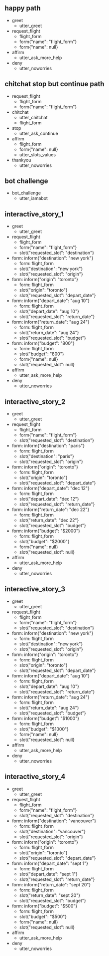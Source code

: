 ## happy path
* greet
    - utter_greet
* request_flight
    - flight_form
    - form{"name": "flight_form"}
    - form{"name": null}
* affirm
    - utter_ask_more_help
* deny
    - utter_noworries
    
## chitchat stop but continue path
* request_flight
    - flight_form
    - form{"name": "flight_form"}
* chitchat
    - utter_chitchat
    - flight_form
* stop
    - utter_ask_continue
* affirm
    - flight_form
    - form{"name": null}
    - utter_slots_values
* thankyou
    - utter_noworries

## bot challenge
* bot_challenge
  - utter_iamabot

## interactive_story_1
* greet
    - utter_greet
* request_flight
    - flight_form
    - form{"name": "flight_form"}
    - slot{"requested_slot": "destination"}
* form: inform{"destination": "new york"}
    - form: flight_form
    - slot{"destination": "new york"}
    - slot{"requested_slot": "origin"}
* form: inform{"origin": "toronto"}
    - form: flight_form
    - slot{"origin": "toronto"}
    - slot{"requested_slot": "depart_date"}
* form: inform{"depart_date": "aug 10"}
    - form: flight_form
    - slot{"depart_date": "aug 10"}
    - slot{"requested_slot": "return_date"}
* form: inform{"return_date": "aug 24"}
    - form: flight_form
    - slot{"return_date": "aug 24"}
    - slot{"requested_slot": "budget"}
* form: inform{"budget": "800"}
    - form: flight_form
    - slot{"budget": "800"}
    - form{"name": null}
    - slot{"requested_slot": null}
* affirm
    - utter_ask_more_help
* deny
    - utter_noworries

## interactive_story_2
* greet
    - utter_greet
* request_flight
    - flight_form
    - form{"name": "flight_form"}
    - slot{"requested_slot": "destination"}
* form: inform{"destination": "paris"}
    - form: flight_form
    - slot{"destination": "paris"}
    - slot{"requested_slot": "origin"}
* form: inform{"origin": "toronto"}
    - form: flight_form
    - slot{"origin": "toronto"}
    - slot{"requested_slot": "depart_date"}
* form: inform{"depart_date": "dec 12"}
    - form: flight_form
    - slot{"depart_date": "dec 12"}
    - slot{"requested_slot": "return_date"}
* form: inform{"return_date": "dec 22"}
    - form: flight_form
    - slot{"return_date": "dec 22"}
    - slot{"requested_slot": "budget"}
* form: inform{"budget": "$2000"}
    - form: flight_form
    - slot{"budget": "$2000"}
    - form{"name": null}
    - slot{"requested_slot": null}
* affirm
    - utter_ask_more_help
* deny
    - utter_noworries

## interactive_story_3
* greet
    - utter_greet
* request_flight
    - flight_form
    - form{"name": "flight_form"}
    - slot{"requested_slot": "destination"}
* form: inform{"destination": "new york"}
    - form: flight_form
    - slot{"destination": "new york"}
    - slot{"requested_slot": "origin"}
* form: inform{"origin": "toronto"}
    - form: flight_form
    - slot{"origin": "toronto"}
    - slot{"requested_slot": "depart_date"}
* form: inform{"depart_date": "aug 10"}
    - form: flight_form
    - slot{"depart_date": "aug 10"}
    - slot{"requested_slot": "return_date"}
* form: inform{"return_date": "aug 24"}
    - form: flight_form
    - slot{"return_date": "aug 24"}
    - slot{"requested_slot": "budget"}
* form: inform{"budget": "$1000"}
    - form: flight_form
    - slot{"budget": "$1000"}
    - form{"name": null}
    - slot{"requested_slot": null}
* affirm
    - utter_ask_more_help
* deny
    - utter_noworries

## interactive_story_4
* greet
    - utter_greet
* request_flight
    - flight_form
    - form{"name": "flight_form"}
    - slot{"requested_slot": "destination"}
* form: inform{"destination": "vancouver"}
    - form: flight_form
    - slot{"destination": "vancouver"}
    - slot{"requested_slot": "origin"}
* form: inform{"origin": "toronto"}
    - form: flight_form
    - slot{"origin": "toronto"}
    - slot{"requested_slot": "depart_date"}
* form: inform{"depart_date": "sept 1"}
    - form: flight_form
    - slot{"depart_date": "sept 1"}
    - slot{"requested_slot": "return_date"}
* form: inform{"return_date": "sept 20"}
    - form: flight_form
    - slot{"return_date": "sept 20"}
    - slot{"requested_slot": "budget"}
* form: inform{"budget": "$500"}
    - form: flight_form
    - slot{"budget": "$500"}
    - form{"name": null}
    - slot{"requested_slot": null}
* affirm
    - utter_ask_more_help
* deny
    - utter_noworries
